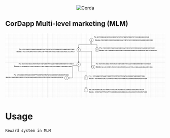 <p align="center">
  <img src="https://www.corda.net/wp-content/uploads/2016/11/fg005_corda_b.png" alt="Corda" width="500">
</p>

## CorDapp Multi-level marketing (MLM)

   ![alt text](https://github.com/prateektiwari7/MLM-Corda/blob/master/image/test.png)


# Usage
    
    Reward system in MLM 

